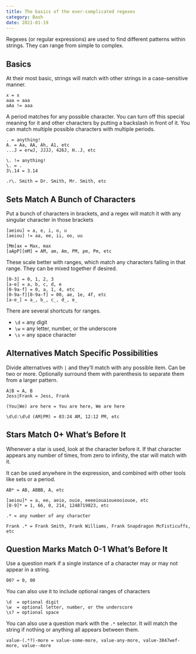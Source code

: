 ```yaml
---
title: The basics of the ever-complicated regexes
category: Bash
date: 2021-01-19
---
```


Regexes (or regular expressions) are used to find different patterns within strings. They can range from simple to complex.
## Basics

At their most basic, strings will match with other strings in a case-sensitive manner.

```
x = x
aaa = aaa
aAa != aaa
```

A period matches for any possible character. You can turn off this special meaning for it and other characters by putting a backslash in front of it. You can match multiple possible characters with multiple periods.

```
. = anything!
A. = Aa, AA, Ah, A1, etc
...J = erwJ, JJJJ, 426J, H..J, etc

\. != anything!
\. = .
3\.14 = 3.14

.r\. Smith = Dr. Smith, Mr. Smith, etc
```
## Sets Match A Bunch of Characters

Put a bunch of characters in brackets, and a regex will match it with any singular character in those brackets

```
[aeiou] = a, e, i, o, u
[aeiou] != aa, ee, ii, oo, uu

[Mm]ax = Max, max
[aApP][mM] = AM, am, Am, PM, pm, Pm, etc
```

These scale better with ranges, which match any characters falling in that range. They can be mixed together if desired.

```
[0-3] = 0, 1, 2, 3
[a-e] = a, b, c, d, e
[0-9a-f] = 0, a, 1, 4, etc
[0-9a-f][0-9a-f] = 00, ae, 1e, 4f, etc
[a-e_] = a_, b_, c_, d_, e_
```

There are several shortcuts for ranges.

- `\d` = any digit
- `\w` = any letter, number, or the underscore
- `\s` = any space character

## Alternatives Match Specific Possibilities

Divide alternatives with `|` and they’ll match with any possible item. Can be two or more. Optionally surround them with parenthesis to separate them from a larger pattern.

```
A|B = A, B
Jess|Frank = Jess, Frank

(You|We) are here = You are here, We are here

\d\d:\d\d (AM|PM) = 03:24 AM, 12:12 PM, etc
```

## Stars Match 0+ What’s Before It

Whenever a star is used, look at the character before it. If that character appears any number of times, from zero to infinity, the star will match with it.

It can be used anywhere in the expression, and combined with other tools like sets or a period.

```
AB* = AB, ABBB, A, etc

[aeiou]* = a, ee, aeio, ouie, eeeeiouaioueooiouoe, etc
[0-9]* = 1, 66, 0, 214, 1248719823, etc

.* = any number of any character

Frank .* = Frank Smith, Frank Williams, Frank Snapdragon McFisticuffs, etc
```

## Question Marks Match 0-1 What’s Before It

Use a question mark if a single instance of a character may or may not appear in a string.

```
00? = 0, 00
```

You can also use it to include optional ranges of characters

```
\d  = optional digit
\w  = optional letter, number, or the underscore
\s? = optional space
```

You can also use a question mark with the `.*` selector. It will match the string if nothing or anything all appears between them.

```
value-(.*?)-more = value-some-more, value-any-more, value-3847wef-more, value--more
```
